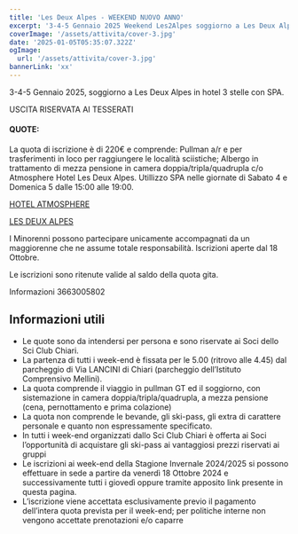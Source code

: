 ```yaml
---
title: 'Les Deux Alpes - WEEKEND NUOVO ANNO'
excerpt: '3-4-5 Gennaio 2025 Weekend Les2Alpes soggiorno a Les Deux Alpes in hotel con SPA.'
coverImage: '/assets/attivita/cover-3.jpg'
date: '2025-01-05T05:35:07.322Z'
ogImage:
  url: '/assets/attivita/cover-3.jpg'
bannerLink: 'xx'
---
```


3-4-5 Gennaio 2025, soggiorno a Les Deux Alpes in hotel 3 stelle con SPA.

USCITA RISERVATA AI TESSERATI


#### QUOTE:

La quota di iscrizione è di 220€ e comprende:
Pullman a/r e per trasferimenti in loco per raggiungere le località sciistiche;
Albergo in trattamento di mezza pensione in camera doppia/tripla/quadrupla c/o Atmosphere Hotel Les Deux Alpes.
Utillizzo SPA nelle giornate di Sabato 4 e Domenica 5 dalle 15:00 alle 19:00.

[HOTEL ATMOSPHERE](https://www.atmosphere-hotel.com/it/)

[LES DEUX ALPES](https://www.les2alpes.com/inverno/)

I Minorenni possono partecipare unicamente accompagnati da un maggiorenne che ne assume totale
responsabilità. Iscrizioni aperte dal 18 Ottobre.
 
Le iscrizioni sono ritenute valide al saldo della quota gita.

Informazioni 3663005802


## Informazioni utili

- Le quote sono da intendersi per persona e sono riservate ai Soci dello Sci Club Chiari.  
- La partenza di tutti i week-end è fissata per le 5.00 (ritrovo alle 4.45) dal parcheggio di Via LANCINI di Chiari (parcheggio dell’Istituto Comprensivo Mellini).  
- La quota comprende il viaggio in pullman GT ed il soggiorno, con sistemazione in camera doppia/tripla/quadrupla, a mezza pensione (cena, pernottamento e prima colazione)  
- La quota non comprende le bevande, gli ski-pass, gli extra di carattere personale e quanto non espressamente specificato.  
- In tutti i week-end organizzati dallo Sci Club Chiari è offerta ai Soci l’opportunità di acquistare gli ski-pass ai vantaggiosi prezzi riservati ai gruppi
- Le iscrizioni ai week-end della Stagione Invernale 2024/2025 si possono effettuare in sede a partire da venerdì 18 Ottobre 2024 e successivamente tutti i giovedì oppure tramite apposito link presente in questa pagina. 
- L’iscrizione viene accettata esclusivamente previo il pagamento dell’intera quota prevista per il week-end; per politiche interne non vengono accettate prenotazioni e/o caparre
